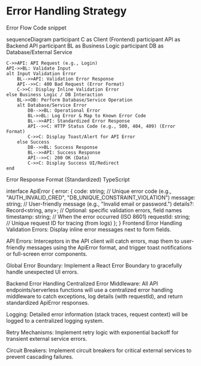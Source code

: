 # Error Handling Strategy
Error Flow
Code snippet

sequenceDiagram
    participant C as Client (Frontend)
    participant API as Backend API
    participant BL as Business Logic
    participant DB as Database/External Service

    C->>API: API Request (e.g., Login)
    API->>BL: Validate Input
    alt Input Validation Error
        BL-->>API: Validation Error Response
        API-->>C: 400 Bad Request (Error Format)
        C->>C: Display Inline Validation Error
    else Business Logic / DB Interaction
        BL->>DB: Perform Database/Service Operation
        alt Database/Service Error
            DB-->>BL: Operational Error
            BL->>BL: Log Error & Map to Known Error Code
            BL-->>API: Standardized Error Response
            API-->>C: HTTP Status Code (e.g., 500, 404, 409) (Error Format)
            C->>C: Display Toast/Alert for API Error
        else Success
            DB-->>BL: Success Response
            BL-->>API: Success Response
            API-->>C: 200 OK (Data)
            C->>C: Display Success UI/Redirect
    end
Error Response Format (Standardized)
TypeScript

interface ApiError {
  error: {
    code: string;       // Unique error code (e.g., "AUTH_INVALID_CRED", "DB_UNIQUE_CONSTRAINT_VIOLATION")
    message: string;    // User-friendly message (e.g., "Invalid email or password.")
    details?: Record<string, any>; // Optional: specific validation errors, field names
    timestamp: string;  // When the error occurred (ISO 8601)
    requestId: string;  // Unique request ID for tracing (from logs)
  };
}
Frontend Error Handling
Validation Errors: Display inline error messages next to form fields.

API Errors: Interceptors in the API client will catch errors, map them to user-friendly messages using the ApiError format, and trigger toast notifications or full-screen error components.

Global Error Boundary: Implement a React Error Boundary to gracefully handle unexpected UI errors.

Backend Error Handling
Centralized Error Middleware: All API endpoints/serverless functions will use a centralized error handling middleware to catch exceptions, log details (with requestId), and return standardized ApiError responses.

Logging: Detailed error information (stack traces, request context) will be logged to a centralized logging system.

Retry Mechanisms: Implement retry logic with exponential backoff for transient external service errors.

Circuit Breakers: Implement circuit breakers for critical external services to prevent cascading failures.
